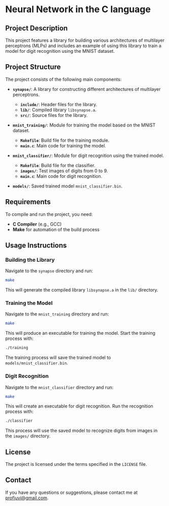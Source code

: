 # Neural Network in the C language

## Project Description
This project features a library for building various architectures of multilayer perceptrons (MLPs) and includes an example of using this library to train a model for digit recognition using the MNIST dataset.

## Project Structure
The project consists of the following main components:

- **`synapse/`**: A library for constructing different architectures of multilayer perceptrons.
  - **`include/`**: Header files for the library.
  - **`lib/`**: Compiled library `libsynapse.a`.
  - **`src/`**: Source files for the library.

- **`mnist_training/`**: Module for training the model based on the MNIST dataset.
  - **`Makefile`**: Build file for the training module.
  - **`main.c`**: Main code for training the model.

- **`mnist_classifier/`**: Module for digit recognition using the trained model.
  - **`Makefile`**: Build file for the classifier.
  - **`images/`**: Test images of digits from 0 to 9.
  - **`main.c`**: Main code for digit recognition.

- **`models/`**: Saved trained model `mnist_classifier.bin`.

## Requirements
To compile and run the project, you need:

- **C Compiler** (e.g., GCC)
- **Make** for automation of the build process

## Usage Instructions

### Building the Library
Navigate to the `synapse` directory and run:

```bash
make
```

This will generate the compiled library `libsynapse.a` in the `lib/` directory.

### Training the Model
Navigate to the `mnist_training` directory and run:

```bash
make
```

This will produce an executable for training the model. Start the training process with:

```bash
./training
```

The training process will save the trained model to `models/mnist_classifier.bin`.

### Digit Recognition
Navigate to the `mnist_classifier` directory and run:

```bash
make
```

This will create an executable for digit recognition. Run the recognition process with:

```bash
./classifier
```

This process will use the saved model to recognize digits from images in the `images/` directory.

## License
The project is licensed under the terms specified in the `LICENSE` file.

## Contact
If you have any questions or suggestions, please contact me at [profjuvi@gmail.com](profjuvi@gmail.com).